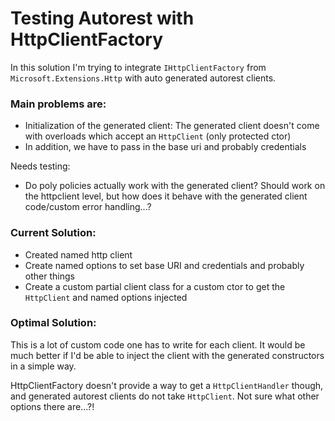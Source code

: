 # Testing Autorest with HttpClientFactory

In this solution I'm trying to integrate `IHttpClientFactory` from `Microsoft.Extensions.Http` with auto generated autorest clients.

### Main problems are:
* Initialization of the generated client: 
  The generated client doesn't come with overloads which accept an `HttpClient` (only protected ctor)
* In addition, we have to pass in the base uri and probably credentials

Needs testing:
* Do poly policies actually work with the generated client? Should work on the httpclient level, but how does it behave with the generated client code/custom error handling...?

### Current Solution:
* Created named http client
* Create named options to set base URI and credentials and probably other things
* Create a custom partial client class for a custom ctor to get the `HttpClient` and named options injected

### Optimal Solution:

This is a lot of custom code one has to write for each client. 
It would be much better if I'd be able to inject the client with the generated constructors in a simple way.

HttpClientFactory doesn't provide a way to get a `HttpClientHandler` though, and generated autorest clients do not take `HttpClient`.
Not sure what other options there are...?!

